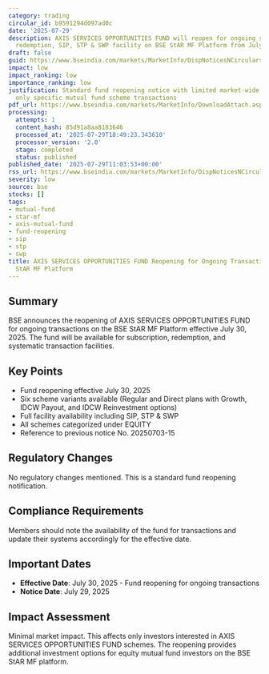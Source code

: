 ```yaml
---
category: trading
circular_id: b9591294d097ad0c
date: '2025-07-29'
description: AXIS SERVICES OPPORTUNITIES FUND will reopen for ongoing subscription,
  redemption, SIP, STP & SWP facility on BSE StAR MF Platform from July 30, 2025.
draft: false
guid: https://www.bseindia.com/markets/MarketInfo/DispNoticesNCirculars.aspx?Noticeid={67629E91-83A4-4D30-A65C-88124EB720C5}&noticeno=20250729-14&dt=07/29/2025&icount=14&totcount=71&flag=0
impact: low
impact_ranking: low
importance_ranking: low
justification: Standard fund reopening notice with limited market-wide impact, affects
  only specific mutual fund scheme transactions
pdf_url: https://www.bseindia.com/markets/MarketInfo/DownloadAttach.aspx?id=20250729-14&attachedId=
processing:
  attempts: 1
  content_hash: 85d91a8aa8183646
  processed_at: '2025-07-29T18:49:23.343610'
  processor_version: '2.0'
  stage: completed
  status: published
published_date: '2025-07-29T11:03:53+00:00'
rss_url: https://www.bseindia.com/markets/MarketInfo/DispNoticesNCirculars.aspx?Noticeid={67629E91-83A4-4D30-A65C-88124EB720C5}&noticeno=20250729-14&dt=07/29/2025&icount=14&totcount=71&flag=0
severity: low
source: bse
stocks: []
tags:
- mutual-fund
- star-mf
- axis-mutual-fund
- fund-reopening
- sip
- stp
- swp
title: AXIS SERVICES OPPORTUNITIES FUND Reopening for Ongoing Transactions on BSE
  StAR MF Platform
---
```


## Summary

BSE announces the reopening of AXIS SERVICES OPPORTUNITIES FUND for ongoing transactions on the BSE StAR MF Platform effective July 30, 2025. The fund will be available for subscription, redemption, and systematic transaction facilities.

## Key Points

- Fund reopening effective July 30, 2025
- Six scheme variants available (Regular and Direct plans with Growth, IDCW Payout, and IDCW Reinvestment options)
- Full facility availability including SIP, STP & SWP
- All schemes categorized under EQUITY
- Reference to previous notice No. 20250703-15

## Regulatory Changes

No regulatory changes mentioned. This is a standard fund reopening notification.

## Compliance Requirements

Members should note the availability of the fund for transactions and update their systems accordingly for the effective date.

## Important Dates

- **Effective Date**: July 30, 2025 - Fund reopening for ongoing transactions
- **Notice Date**: July 29, 2025

## Impact Assessment

Minimal market impact. This affects only investors interested in AXIS SERVICES OPPORTUNITIES FUND schemes. The reopening provides additional investment options for equity mutual fund investors on the BSE StAR MF platform.